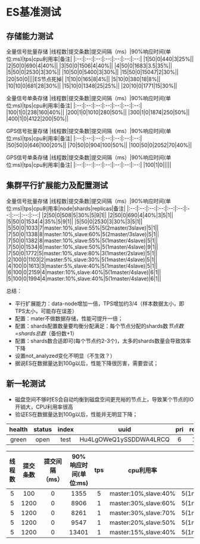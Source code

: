 # ES基准测试

## 存储能力测试

全量信号批量存储
|线程数|提交条数|提交间隔（ms）|90%响应时间(单位:ms)|tps|cpu利用率|备注|
|:--:|:--:|:--:|:--:|:--:|:--:|:--:|
|1|50|0|440|3|25%||
|2|50|0|690|4|40%||
|3|50|0|1506|4|40%||
|4|50|0|1683|3.5|35%||
|5|50|0|2530|3|30%||
|10|50|0|5400|3|30%||
|15|50|0|15047|2|30%||
|20|50|0||||ES节点死掉|
|1|10|0|165|8|4%||
|5|10|0|380|18|8%||
|10|10|0|681|28|30%||
|15|10|0|1348|25|25%||
|20|10|0|1771|15|30%||

全量信号单条存储
|线程数|提交条数|提交间隔（ms）|90%响应时间(单位:ms)|tps|cpu利用率|备注|
|:--:|:--:|:--:|:--:|:--:|:--:|:--:|
|100|1|0|238|160|40%||
|200|1|0|1010|280|50%||
|300|1|0|1874|250|50%||
|400|1|0|4122|200|50%||



GPS信号批量存储
|线程数|提交条数|提交间隔（ms）|90%响应时间(单位:ms)|tps|cpu利用率|备注|
|:--:|:--:|:--:|:--:|:--:|:--:|:--:|
|50|50|0|646|100|20%||
|70|50|0|904|100|50%||
|100|50|0|2052|70|40%||

GPS信号单条存储
|线程数|提交条数|提交间隔（ms）|90%响应时间(单位:ms)|tps|cpu利用率|备注|
|:--:|:--:|:--:|:--:|:--:|:--:|:--:|
|100|1|0|||||

## 集群平行扩展能力及配置测试

全量信号批量存储
|线程数|提交条数|提交间隔（ms）|90%响应时间(单位:ms)|tps|cpu利用率|node|shards|replicas|备注|
|:--:|:--:|:--:|:--:|:--:|:--:|:--:|:--:|:--:|:--:|
|2|50|0|508|5|30%|5|9|1||
|2|50|0|690|4|40%|3|5|1||
|5|50|0|1534|4|35%|5|9|1||
|5|50|0|2530|3|30%|3|5|1||
|5|50|0|1033|7|master:10%,slave:55%|5(2master/3slave)|5|1||
|7|50|0|1338|8|master:10%,slave:60%|5(2master/3slave)|5|1||
|7|50|0|1382|8|master:10%,slave:55%|5(1master/4slave)|5|1||
|7|50|0|1534|6|master:10%,slave:50%|5(1master/4slave)|9|1||
|7|50|0|1772|5|master:10%,slave:80%|3(1master/2slave)|5|1||
|2|100|0|1103|2|master:5%,slave:30%|5(1master/4slave)|5|1||
|4|100|0|1613|3|master:5%,slave:40%|5(1master/4slave)|5|1||
|6|100|0|2159|4|master:10%,slave:40%|5(1master/4slave)|6|1||
|5|100|0|1994|4|master:10%,slave:40%|5(1master/4slave)|6|1||


总结：
* 平行扩展能力：data-node增加一倍，TPS增加约3/4（样本数据太小，即TPS太小，可能存在误差）
* 配置：mater不做数据存储，性能可提升一倍；
* 配置：shards配置数量要均衡分配满足：每个节点分配的shards数*节点数=shards总数*（备份数+1）
* 配置：shards数合适即可(每个节点约2-3个)，太多的shards数量会导致效率下降
* 设置not_analyzed变化不明显（不生效？）
* 据说ES在数据量达到100g以后，性能下降很厉害，需要尝试；


## 新一轮测试
* 磁盘空间不够时ES会自动均衡到磁盘空间更充裕的节点上，导致某个节点的IO开销大，CPU利用率很高
* 验证ES在数据量达到100g以后，性能并无明显下降；

|health| status| index|             uuid |                  pri| rep| docs.count |docs.deleted| store.size| pri.store.size|
|:--:|:--:|:--:|:--:|:--:|:--:|:--:|:--:|:--:|:--:|
|green  |open   |test  |            Hu4LgOWeQ1ySSDDWA4LRCQ  | 6  | 1   |26676371     |       0     |97.7gb      |   49.3gb|

|线程数|提交条数|提交间隔（ms）|90%响应时间(单位:ms)|tps|cpu利用率|node|shards|replicas|备注|
|:--:|:--:|:--:|:--:|:--:|:--:|:--:|:--:|:--:|:--:|
|5|100|0|1355|5|master:10%,slave:40%|5(1master/4slave)|6|1||
|5|1200|0|8906|1|master:30%,slave:60%|5(1master/4slave)|6|1||
|5|1200|0|8261|1|master:30%,slave:70%|5(1master/4slave)|10|1||
|5|1200|0|9547|1|master:20%,slave:50%|5(1master/4slave)|4|1||
|5|1200|0|13401|1|master:15%,slave:40%|5(1master/4slave)|2|1||
